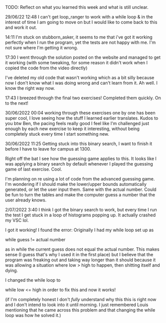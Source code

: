 TODO: Reflect on what you learned this week and what is still unclear.

29/06/22 12:48 I can't get loop_ranger to work with a while loop & in the interest of time I am going to move on but I would like to come back to this and work it out.

14:11 I'm stuck on stubborn_asker, it seems to me that i've got it working perfectly when I run the program, yet the tests are not happy with me. I'm not sure where I'm getting it wrong.

17:30 I went through the solution posted on the website and managed to get it working (with some tweaking, for some reason it didn't work when I copied the code from the video directly)

I've deleted my old code that wasn't working which as a bit silly because now I don't know what I was doing wrong and can't learn from it. Ah well. I know the right way now.

17:43 I breezed through the final two exercises! Completed them quickly. On to the next! 

30/06/2022 00:04 working through these exercises one by one has been super cool, I love seeing how the stuff I learned earlier translates. Kudos to you btw Ben, the pacing feels really good I feel like I'm challenged just enough by each new exercise to keep it interesting, without being completely stuck every time I start something new.

30/06/2022 11:25 Getting stuck into this binary search, I want to finish it before I have to leave for campus at 1300.

Right off the bat I see how the guessing game applies to this. It looks like I was applying a binary search by default whenever I played the guessing game of last exercise. Cool.

I'm planning on re using a lot of code from the advanced guessing game. I'm wondering if I should make the lower/upper bounds automatically generated, or let the user input them. Same with the actual number. Could be fun to turn the tables and make the computer guess a number that the user already knows.

2/07/2022 3:40 I think I got the binary search to work, but every time I run the test I get stuck in a loop of histograms popping up. It actually crashed my VSC lol.

I got it working! I found the error: Originally I had my while loop set up as

while guess != actual number

as in while the current guess does not equal the actual number. This makes sense (I guess that's why I used it in the first place) but I believe that the program was freaking out and taking way longer than it should because it was allowing a situation where low > high to happen, then shitting itself and dying.

I changed the while loop to

while low <= high in order to fix this and now it works!

(if I'm completely honest I don't *fully* understand why this this is right now and I don't intend to look into it until morning. I just remembered Louis mentioning that he came across this problem and that changing the while loop was how he solved it.)